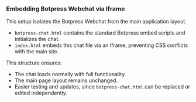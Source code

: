 ### Embedding Botpress Webchat via Iframe

This setup isolates the Botpress Webchat from the main application layout.

- `botpress-chat.html` contains the standard Botpress embed scripts and initializes the chat.
- `index.html` embeds this chat file via an iframe, preventing CSS conflicts with the main site.

This structure ensures:
- The chat loads normally with full functionality.
- The main page layout remains unchanged.
- Easier testing and updates, since `botpress-chat.html` can be replaced or edited independently.
